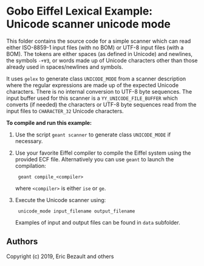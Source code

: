# Gobo Eiffel Lexical Example: Unicode scanner unicode mode

This folder contains the source code for a simple scanner which can
read either ISO-8859-1 input files (with no BOM) or UTF-8 input files
(with a BOM). The tokens are either spaces (as defined in Unicode) and
newlines, the symbols `-+∀∃`, or words made up of Unicode characters
other than those already used in spaces/newlines and symbols.

It uses `gelex` to generate class `UNICODE_MODE` from a scanner description
where the regular expressions are made up of the expected Unicode characters.
There is no internal conversion to UTF-8 byte sequences. The input buffer 
used for this scanner is a `YY_UNICODE_FILE_BUFFER` which converts (if
needed) the characters or UTF-8 byte sequences read from the input files
to `CHARACTER_32` Unicode characters.

**To compile and run this example:**

1. Use the script `geant scanner` to generate class `UNICODE_MODE`
   if necessary.

2. Use your favorite Eiffel compiler to compile the Eiffel system using
   the provided ECF file. Alternatively you can use `geant` to launch 
   the compilation:
   
        geant compile_<compiler>
       
    where `<compiler>` is either `ise` or `ge`.

3. Execute the Unicode scanner using:

        unicode_mode input_filename output_filename

    Examples of input and output files can be found in `data` subfolder.

## Authors

Copyright (c) 2019, Eric Bezault and others
